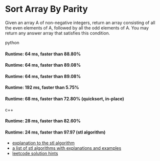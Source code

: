 # Sort Array By Parity

Given an array A of non-negative integers, return an array consisting of all the even elements of A, followed by all the odd elements of A. You may return any answer array that satisfies this condition.


python
#### Runtime: 64 ms, faster than 88.80%
#### Runtime: 64 ms, faster than 89.08%
#### Runtime: 64 ms, faster than 89.08%
#### Runtime: 192 ms, faster than 5.75%
#### Runtime: 68 ms, faster than 72.80% (quicksort, in-place)

c++
#### Runtime: 28 ms, faster than 82.60%
#### Runtime: 24 ms, faster than 97.97 (stl algorithm)


- [explanation to the stl algorithm](https://youtu.be/FgzZ4ShshPs?t=1m25s)
- [a list of stl algorithms with explanations and examples](https://www.cs.helsinki.fi/u/tpkarkka/alglib/k06/lectures/algorithms.html)
- [leetcode solution hints](https://leetcode.com/problems/sort-array-by-parity/solution/)
